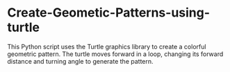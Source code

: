 # Create-Geometic-Patterns-using-turtle
This Python script uses the Turtle graphics library to create a colorful geometric pattern. The turtle moves forward in a loop, changing its forward distance and turning angle to generate the pattern.
